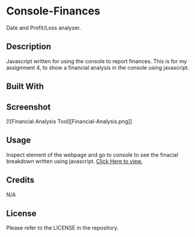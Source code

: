 # Console-Finances
Date and Profit/Loss analyser.

## Description
Javascript written for using the console to report finances. This is for my assignment 4, to show a financial analysis in the console using javascript.

## Built With


## Screenshot
[![Financial Analysis Tool][Financial-Analysis.png]]


## Usage
Inspect element of the webpage and go to console to see the finacial breakdown written using javascript.
[Click Here to view.](https://chriscds.github.io/Console-Finances/index.html)


## Credits

N/A

## License

Please refer to the LICENSE in the repository.
